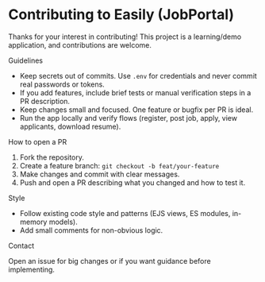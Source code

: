 # Contributing to Easily (JobPortal)

Thanks for your interest in contributing! This project is a learning/demo application, and contributions are welcome.

Guidelines

- Keep secrets out of commits. Use `.env` for credentials and never commit real passwords or tokens.
- If you add features, include brief tests or manual verification steps in a PR description.
- Keep changes small and focused. One feature or bugfix per PR is ideal.
- Run the app locally and verify flows (register, post job, apply, view applicants, download resume).

How to open a PR

1. Fork the repository.
2. Create a feature branch: `git checkout -b feat/your-feature`
3. Make changes and commit with clear messages.
4. Push and open a PR describing what you changed and how to test it.

Style

- Follow existing code style and patterns (EJS views, ES modules, in-memory models).
- Add small comments for non-obvious logic.

Contact

Open an issue for big changes or if you want guidance before implementing.
